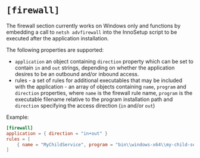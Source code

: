 # `[firewall]`

The firewall section currently works on Windows only and functions by embedding a call to `netsh advfirewall` into the InnoSetup script to be executed after the application installation.

The following properties are supported:

- `application`  an object containing `direction` property which can be set to contain `in` and `out` strings, depending on whether the application desires to be an outbound and/or inbound access.
- rules - a set of rules for additional executables that may be included with the application - an array of objects containing `name`, `program` and `direction` properties, where `name` is the firewall rule name, `program` is the executable filename relative to the program installation path and `direction` specifying the access direction (`in` and/or `out`)

Example:
```toml
[firewall]
application = { direction = "in+out" }
rules = [
    { name = "MyChildService", program = "bin\\windows-x64\\my-child-service.exe", direction="in+out" }
]
```
